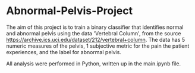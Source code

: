 # Abnormal-Pelvis-Project
The aim of this project is to train a binary classifier that identifies normal and abnormal pelvis using the data 'Vertebral Column', from the source https://archive.ics.uci.edu/dataset/212/vertebral+column. The data has 5 numeric measures of the pelvis, 1 subjective metric for the pain the patient experiences, and the label for abnormal pelvis.

All analysis were performed in Python, written up in the main.ipynb file.
